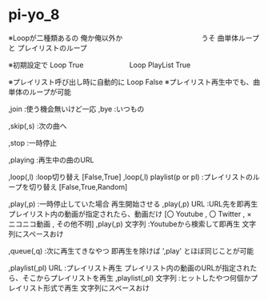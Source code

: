 # pi-yo_8


※Loopが二種類あるの 俺か俺以外か
　　　　　　　　　　　うそ 曲単体ループ と プレイリストのループ

※初期設定で Loop True
　　　　　　 Loop PlayList True

※プレイリスト呼び出し時に自動的に Loop False
※プレイリスト再生中でも、曲単体のループが可能



,join :使う機会無いけど一応
,bye :いつもの

,skip(,s) :次の曲へ

,stop :一時停止

,playing :再生中の曲のURL

,loop(,l) :loop切り替え [False,True]
,loop(,l) playlist(p or pl) :プレイリストのループを切り替え [False,True,Random]

,play(,p) :一時停止していた場合 再生開始させる
,play(,p) URL :URL先を即再生 プレイリスト内の動画が指定されたら、動画だけ [〇 Youtube , 〇 Twitter , × ニコニコ動画 , その他不明]
,play(,p) 文字列 :Youtubeから検索して即再生 文字列にスペースおけ

,queue(,q) :次に再生てきなやつ 即再生を除けば ',play' とほぼ同じことが可能

,playlist(,pl) URL :プレイリスト再生 プレイリスト内の動画のURLが指定されたら、そこからプレイリストを再生
,playlist(,pl) 文字列 :ヒットしたやつ何個かプレイリスト形式で再生 文字列にスペースおけ

